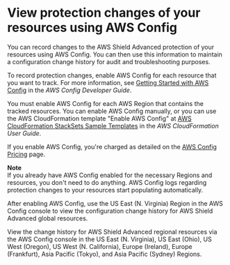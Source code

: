 # View protection changes of your resources using AWS Config<a name="ddos-add-config"></a>

You can record changes to the AWS Shield Advanced protection of your resources using AWS Config\. You can then use this information to maintain a configuration change history for audit and troubleshooting purposes\.

To record protection changes, enable AWS Config for each resource that you want to track\. For more information, see [Getting Started with AWS Config](https://docs.aws.amazon.com/config/latest/developerguide/getting-started.html) in the *AWS Config Developer Guide*\.

You must enable AWS Config for each AWS Region that contains the tracked resources\. You can enable AWS Config manually, or you can use the AWS CloudFormation template "Enable AWS Config" at [AWS CloudFormation StackSets Sample Templates](https://docs.aws.amazon.com/AWSCloudFormation/latest/UserGuide/stacksets-sampletemplates.html) in the *AWS CloudFormation User Guide*\.

If you enable AWS Config, you're charged as detailed on the [AWS Config Pricing](https://aws.amazon.com/config/pricing/) page\.

**Note**  
If you already have AWS Config enabled for the necessary Regions and resources, you don't need to do anything\. AWS Config logs regarding protection changes to your resources start populating automatically\.

After enabling AWS Config, use the US East \(N\. Virginia\) Region in the AWS Config console to view the configuration change history for AWS Shield Advanced global resources\. 

View the change history for AWS Shield Advanced regional resources via the AWS Config console in the US East \(N\. Virginia\), US East \(Ohio\), US West \(Oregon\), US West \(N\. California\), Europe \(Ireland\), Europe \(Frankfurt\), Asia Pacific \(Tokyo\), and Asia Pacific \(Sydney\) Regions\.
